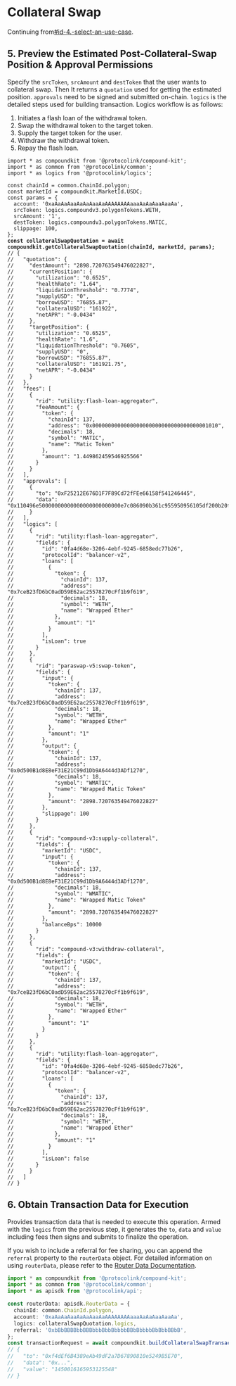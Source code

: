 # Collateral Swap

Continuing from[#id-4.-select-an-use-case](./#id-4.-select-an-use-case "mention").

## 5. Preview the Estimated Post-Collateral-Swap Position & Approval  Permissions

Specify the `srcToken`, `srcAmount` and `destToken` that the user wants to collateral swap. Then It returns a `quotation` used for getting the estimated position. `approvals` need to be signed and submitted on-chain. `logics` is the detailed steps used for building transaction. Logics workflow is as follows:

1. Initiates a flash loan of the withdrawal token.
2. Swap the withdrawal token to the target token.
3. Supply the target token for the user.
4. Withdraw the withdrawal token.
5. Repay the flash loan.

<pre class="language-typescript"><code class="lang-typescript">import * as compoundkit from '@protocolink/compound-kit';
import * as common from '@protocolink/common';
import * as logics from '@protocolink/logics';

const chainId = common.ChainId.polygon;
const marketId = compoundkit.MarketId.USDC;
const params = {
  account: '0xaAaAaAaaAaAaAaaAaAAAAAAAAaaaAaAaAaaAaaAa',
  srcToken: logics.compoundv3.polygonTokens.WETH,
  srcAmount: '1',
  destToken: logics.compoundv3.polygonTokens.MATIC,
  slippage: 100,
};
<strong>const collateralSwapQuotation = await compoundkit.getCollateralSwapQuotation(chainId, marketId, params);
</strong>// {
//   "quotation": {
//     "destAmount": "2898.720763549476022827",
//     "currentPosition": {
//       "utilization": "0.6525",
//       "healthRate": "1.64",
//       "liquidationThreshold": "0.7774",
//       "supplyUSD": "0",
//       "borrowUSD": "76855.87",
//       "collateralUSD": "161922",
//       "netAPR": "-0.0434"
//     },
//     "targetPosition": {
//       "utilization": "0.6525",
//       "healthRate": "1.6",
//       "liquidationThreshold": "0.7605",
//       "supplyUSD": "0",
//       "borrowUSD": "76855.87",
//       "collateralUSD": "161921.75",
//       "netAPR": "-0.0434"
//     }
//   },
//   "fees": [
//     {
//       "rid": "utility:flash-loan-aggregator",
//       "feeAmount": {
//         "token": {
//           "chainId": 137,
//           "address": "0x0000000000000000000000000000000000001010",
//           "decimals": 18,
//           "symbol": "MATIC",
//           "name": "Matic Token"
//         },
//         "amount": "1.449862459546925566"
//       }
//     }
//   ],
//   "approvals": [
//     {
//       "to": "0xF25212E676D1F7F89Cd72fFEe66158f541246445",
//       "data": "0x110496e50000000000000000000000000e7c086090b361c955950956105df200b20f66d70000000000000000000000000000000000000000000000000000000000000001"
//     }
//   ],
//   "logics": [
//     {
//       "rid": "utility:flash-loan-aggregator",
//       "fields": {
//         "id": "0fa4d68e-3206-4ebf-9245-6858edc77b26",
//         "protocolId": "balancer-v2",
//         "loans": [
//           {
//             "token": {
//               "chainId": 137,
//               "address": "0x7ceB23fD6bC0adD59E62ac25578270cFf1b9f619",
//               "decimals": 18,
//               "symbol": "WETH",
//               "name": "Wrapped Ether"
//             },
//             "amount": "1"
//           }
//         ],
//         "isLoan": true
//       }
//     },
//     {
//       "rid": "paraswap-v5:swap-token",
//       "fields": {
//         "input": {
//           "token": {
//             "chainId": 137,
//             "address": "0x7ceB23fD6bC0adD59E62ac25578270cFf1b9f619",
//             "decimals": 18,
//             "symbol": "WETH",
//             "name": "Wrapped Ether"
//           },
//           "amount": "1"
//         },
//         "output": {
//           "token": {
//             "chainId": 137,
//             "address": "0x0d500B1d8E8eF31E21C99d1Db9A6444d3ADf1270",
//             "decimals": 18,
//             "symbol": "WMATIC",
//             "name": "Wrapped Matic Token"
//           },
//           "amount": "2898.720763549476022827"
//         },
//         "slippage": 100
//       }
//     },
//     {
//       "rid": "compound-v3:supply-collateral",
//       "fields": {
//         "marketId": "USDC",
//         "input": {
//           "token": {
//             "chainId": 137,
//             "address": "0x0d500B1d8E8eF31E21C99d1Db9A6444d3ADf1270",
//             "decimals": 18,
//             "symbol": "WMATIC",
//             "name": "Wrapped Matic Token"
//           },
//           "amount": "2898.720763549476022827"
//         },
//         "balanceBps": 10000
//       }
//     },
//     {
//       "rid": "compound-v3:withdraw-collateral",
//       "fields": {
//         "marketId": "USDC",
//         "output": {
//           "token": {
//             "chainId": 137,
//             "address": "0x7ceB23fD6bC0adD59E62ac25578270cFf1b9f619",
//             "decimals": 18,
//             "symbol": "WETH",
//             "name": "Wrapped Ether"
//           },
//           "amount": "1"
//         }
//       }
//     },
//     {
//       "rid": "utility:flash-loan-aggregator",
//       "fields": {
//         "id": "0fa4d68e-3206-4ebf-9245-6858edc77b26",
//         "protocolId": "balancer-v2",
//         "loans": [
//           {
//             "token": {
//               "chainId": 137,
//               "address": "0x7ceB23fD6bC0adD59E62ac25578270cFf1b9f619",
//               "decimals": 18,
//               "symbol": "WETH",
//               "name": "Wrapped Ether"
//             },
//             "amount": "1"
//           }
//         ],
//         "isLoan": false
//       }
//     }
//   ]
// }
</code></pre>

## 6. Obtain Transaction Data for Execution

Provides transaction data that is needed to execute this operation. Armed with the `logics` from the previous step, it generates the `to`, `data` and `value` including fees then signs and submits to finalize the operation.

If you wish to include a referral for fee sharing, you can append the `referral` property to the `routerData` object. For detailed information on using `routerData`, please refer to the [Router Data Documentation](../../protocolink-sdk/api-sdk-interfaces/global-types.md#routerdata).

```typescript
import * as compoundkit from '@protocolink/compound-kit';
import * as common from '@protocolink/common';
import * as apisdk from '@protocolink/api';

const routerData: apisdk.RouterData = {
  chainId: common.ChainId.polygon,
  account: '0xaAaAaAaaAaAaAaaAaAAAAAAAAaaaAaAaAaaAaaAa',
  logics: collateralSwapQuotation.logics,
  referral: '0xbBbBBBBbbBBBbbbBbbBbbbbBBbBbbbbBbBbbBBbB',
};
const transactionRequest = await compoundkit.buildCollateralSwapTransactionRequest(routerData);
// {
//   "to": "0xf4dEf6B4389eAb49dF2a7D67890810e5249B5E70",
//   "data": "0x...",
//   "value": "1450016165953125548"
// }
```

